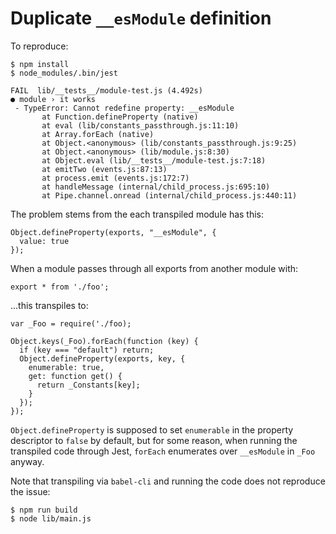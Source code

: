 Duplicate `__esModule` definition
=================================

To reproduce:

```
$ npm install
$ node_modules/.bin/jest

FAIL  lib/__tests__/module-test.js (4.492s)
● module › it works
 - TypeError: Cannot redefine property: __esModule
       at Function.defineProperty (native)
       at eval (lib/constants_passthrough.js:11:10)
       at Array.forEach (native)
       at Object.<anonymous> (lib/constants_passthrough.js:9:25)
       at Object.<anonymous> (lib/module.js:8:30)
       at Object.eval (lib/__tests__/module-test.js:7:18)
       at emitTwo (events.js:87:13)
       at process.emit (events.js:172:7)
       at handleMessage (internal/child_process.js:695:10)
       at Pipe.channel.onread (internal/child_process.js:440:11)
```

The problem stems from the each transpiled module has this:

```
Object.defineProperty(exports, "__esModule", {
  value: true
});
```

When a module passes through all exports from another module with:

```
export * from './foo';
```

...this transpiles to:

```
var _Foo = require('./foo);

Object.keys(_Foo).forEach(function (key) {
  if (key === "default") return;
  Object.defineProperty(exports, key, {
    enumerable: true,
    get: function get() {
      return _Constants[key];
    }
  });
});
```

`Object.defineProperty` is supposed to set `enumerable` in the property
descriptor to `false` by default, but for some reason, when running the
transpiled code through Jest, `forEach` enumerates over `__esModule` in `_Foo`
anyway.

Note that transpiling via `babel-cli` and running the code does not reproduce
the issue:

```
$ npm run build
$ node lib/main.js
```
